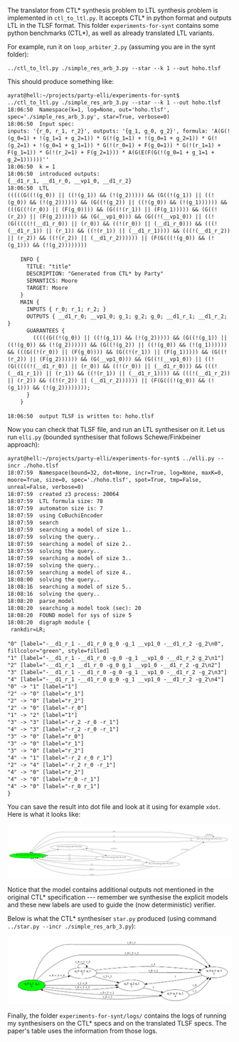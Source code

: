 The translator from CTL* synthesis problem to LTL synthesis problem
is implemented in `ctl_to_ltl.py`.
It accepts CTL* in python format and outputs LTL in the TLSF format.
This folder `experiments-for-synt` contains some python benchmarks (CTL*),
as well as already translated LTL variants.

For example, run it on `loop_arbiter_2.py` (assuming you are in the synt folder):
```
../ctl_to_ltl.py ./simple_res_arb_3.py --star --k 1 --out hoho.tlsf
```

This should produce something like:
```
ayrat@hell:~/projects/party-elli/experiments-for-synt$ ../ctl_to_ltl.py ./simple_res_arb_3.py --star --k 1 --out hoho.tlsf
18:06:50  Namespace(k=1, log=None, out='hoho.tlsf', spec='./simple_res_arb_3.py', star=True, verbose=0)
18:06:50  Input spec:
inputs: '{r_0, r_1, r_2}', outputs: '{g_1, g_0, g_2}', formula: 'A(G(!(g_0=1) + !(g_1=1 + g_2=1)) * G(!(g_1=1) + !(g_0=1 + g_2=1)) * G(!(g_2=1) + !(g_0=1 + g_1=1)) * G(!(r_0=1) + F(g_0=1)) * G(!(r_1=1) + F(g_1=1)) * G(!(r_2=1) + F(g_2=1))) * A(G(E(F(G(!(g_0=1 + g_1=1 + g_2=1))))))''
18:06:50  k = 1
18:06:50  introduced outputs:
{__d1_r_1, __d1_r_0, __vp1_0, __d1_r_2}
18:06:50  LTL
(((((G((!(g_0)) || ((!(g_1)) && (!(g_2))))) && (G((!(g_1)) || ((!(g_0)) && (!(g_2)))))) && (G((!(g_2)) || ((!(g_0)) && (!(g_1)))))) && (((G((!(r_0)) || (F(g_0)))) && (G((!(r_1)) || (F(g_1))))) && (G((!(r_2)) || (F(g_2)))))) && (G(__vp1_0))) && (G((!(__vp1_0)) || ((!(G(((((!(__d1_r_0)) || (r_0)) && ((!(r_0)) || (__d1_r_0))) && (((!(__d1_r_1)) || (r_1)) && ((!(r_1)) || (__d1_r_1)))) && (((!(__d1_r_2)) || (r_2)) && ((!(r_2)) || (__d1_r_2)))))) || (F(G(((!(g_0)) && (!(g_1))) && (!(g_2))))))))

    INFO {
      TITLE: "title"
      DESCRIPTION: "Generated from CTL* by Party"
      SEMANTICS: Moore
      TARGET: Moore
    }
    MAIN {
      INPUTS { r_0; r_1; r_2; }
      OUTPUTS { __d1_r_0; __vp1_0; g_1; g_2; g_0; __d1_r_1; __d1_r_2; }
      GUARANTEES {
        (((((G((!(g_0)) || ((!(g_1)) && (!(g_2))))) && (G((!(g_1)) || ((!(g_0)) && (!(g_2)))))) && (G((!(g_2)) || ((!(g_0)) && (!(g_1)))))) && (((G((!(r_0)) || (F(g_0)))) && (G((!(r_1)) || (F(g_1))))) && (G((!(r_2)) || (F(g_2)))))) && (G(__vp1_0))) && (G((!(__vp1_0)) || ((!(G(((((!(__d1_r_0)) || (r_0)) && ((!(r_0)) || (__d1_r_0))) && (((!(__d1_r_1)) || (r_1)) && ((!(r_1)) || (__d1_r_1)))) && (((!(__d1_r_2)) || (r_2)) && ((!(r_2)) || (__d1_r_2)))))) || (F(G(((!(g_0)) && (!(g_1))) && (!(g_2))))))));
      }
    }
    
18:06:50  output TLSF is written to: hoho.tlsf
```

Now you can check that TLSF file, and run an LTL synthesiser on it.
Let us run `elli.py` (bounded synthesiser that follows Schewe/Finkbeiner approach):
```
ayrat@hell:~/projects/party-elli/experiments-for-synt$ ../elli.py --incr ./hoho.tlsf 
18:07:59  Namespace(bound=32, dot=None, incr=True, log=None, maxK=0, moore=True, size=0, spec='./hoho.tlsf', spot=True, tmp=False, unreal=False, verbose=0)
18:07:59  created z3 process: 20064
18:07:59  LTL formula size: 78
18:07:59  automaton size is: 7
18:07:59  using CoBuchiEncoder
18:07:59  search
18:07:59  searching a model of size 1..
18:07:59  solving the query..
18:07:59  searching a model of size 2..
18:07:59  solving the query..
18:07:59  searching a model of size 3..
18:07:59  solving the query..
18:07:59  searching a model of size 4..
18:08:00  solving the query..
18:08:16  searching a model of size 5..
18:08:16  solving the query..
18:08:20  parse_model
18:08:20  searching a model took (sec): 20
18:08:20  FOUND model for sys of size 5
18:08:20  digraph module {
 rankdir=LR;

"0" [label="-__d1_r_1 -__d1_r_0 g_0 -g_1 __vp1_0 -__d1_r_2 -g_2\n0", fillcolor="green", style=filled]
"1" [label="-__d1_r_1 -__d1_r_0 -g_0 -g_1 __vp1_0 -__d1_r_2 g_2\n1"]
"2" [label="-__d1_r_1 __d1_r_0 -g_0 g_1 __vp1_0 -__d1_r_2 -g_2\n2"]
"3" [label="-__d1_r_1 -__d1_r_0 -g_0 -g_1 __vp1_0 -__d1_r_2 -g_2\n3"]
"4" [label="-__d1_r_1 -__d1_r_0 g_0 -g_1 __vp1_0 -__d1_r_2 -g_2\n4"]
"0" -> "1" [label="1"]
"2" -> "0" [label="r_1"]
"2" -> "0" [label="r_2"]
"2" -> "0" [label="-r_0"]
"1" -> "2" [label="1"]
"3" -> "3" [label="-r_2 -r_0 -r_1"]
"4" -> "3" [label="-r_2 -r_0 -r_1"]
"3" -> "0" [label="r_0"]
"3" -> "0" [label="r_1"]
"3" -> "0" [label="r_2"]
"4" -> "1" [label="-r_2 r_0 r_1"]
"2" -> "4" [label="-r_2 r_0 -r_1"]
"4" -> "0" [label="r_2"]
"4" -> "0" [label="r_0 -r_1"]
"4" -> "0" [label="-r_0 r_1"]
}
```
You can save the result into dot file and look at it using for example `xdot`.
Here is what it looks like:

  ![simple_arb3.png](simple_arb3.png)

Notice that the model contains additional outputs not mentioned in the original CTL* specification --- remember we synthesise the explicit models and these new labels are used to guide the (now deterministic) verifier.

Below is what the CTL* synthesiser `star.py` produced (using command `../star.py --incr ./simple_res_arb_3.py`):
 
 ![simple_arb3_star.png](simple_arb3_star.png)


Finally, the folder `experiments-for-synt/logs/` contains the logs
of running my synthesisers on the CTL* specs and on the translated TLSF specs.
The paper's table uses the information from those logs.

